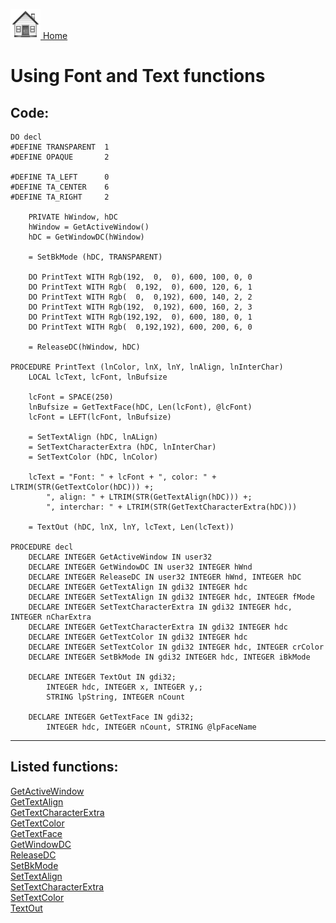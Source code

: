 [<img src="../images/home.png"> Home ](https://github.com/VFPX/Win32API)  

# Using Font and Text functions

## Code:
```foxpro  
DO decl
#DEFINE TRANSPARENT  1
#DEFINE OPAQUE       2

#DEFINE TA_LEFT      0
#DEFINE TA_CENTER    6
#DEFINE TA_RIGHT     2

	PRIVATE hWindow, hDC
	hWindow = GetActiveWindow()
	hDC = GetWindowDC(hWindow)
	
	= SetBkMode (hDC, TRANSPARENT)

	DO PrintText WITH Rgb(192,  0,  0), 600, 100, 0, 0
	DO PrintText WITH Rgb(  0,192,  0), 600, 120, 6, 1
	DO PrintText WITH Rgb(  0,  0,192), 600, 140, 2, 2
	DO PrintText WITH Rgb(192,  0,192), 600, 160, 2, 3
	DO PrintText WITH Rgb(192,192,  0), 600, 180, 0, 1
	DO PrintText WITH Rgb(  0,192,192), 600, 200, 6, 0

	= ReleaseDC(hWindow, hDC)

PROCEDURE PrintText (lnColor, lnX, lnY, lnAlign, lnInterChar)
	LOCAL lcText, lcFont, lnBufsize
	
	lcFont = SPACE(250)
	lnBufsize = GetTextFace(hDC, Len(lcFont), @lcFont)
	lcFont = LEFT(lcFont, lnBufsize)

	= SetTextAlign (hDC, lnALign)
	= SetTextCharacterExtra (hDC, lnInterChar)
	= SetTextColor (hDC, lnColor)

	lcText = "Font: " + lcFont + ", color: " + LTRIM(STR(GetTextColor(hDC))) +;
		", align: " + LTRIM(STR(GetTextAlign(hDC))) +;
		", interchar: " + LTRIM(STR(GetTextCharacterExtra(hDC)))

	= TextOut (hDC, lnX, lnY, lcText, Len(lcText))

PROCEDURE decl
	DECLARE INTEGER GetActiveWindow IN user32
	DECLARE INTEGER GetWindowDC IN user32 INTEGER hWnd
	DECLARE INTEGER ReleaseDC IN user32 INTEGER hWnd, INTEGER hDC
	DECLARE INTEGER GetTextAlign IN gdi32 INTEGER hdc
	DECLARE INTEGER SetTextAlign IN gdi32 INTEGER hdc, INTEGER fMode
	DECLARE INTEGER SetTextCharacterExtra IN gdi32 INTEGER hdc, INTEGER nCharExtra
	DECLARE INTEGER GetTextCharacterExtra IN gdi32 INTEGER hdc
	DECLARE INTEGER GetTextColor IN gdi32 INTEGER hdc
	DECLARE INTEGER SetTextColor IN gdi32 INTEGER hdc, INTEGER crColor
	DECLARE INTEGER SetBkMode IN gdi32 INTEGER hdc, INTEGER iBkMode

	DECLARE INTEGER TextOut IN gdi32;
		INTEGER hdc, INTEGER x, INTEGER y,;
		STRING lpString, INTEGER nCount

	DECLARE INTEGER GetTextFace IN gdi32;
		INTEGER hdc, INTEGER nCount, STRING @lpFaceName  
```  
***  


## Listed functions:
[GetActiveWindow](../libraries/user32/GetActiveWindow.md)  
[GetTextAlign](../libraries/gdi32/GetTextAlign.md)  
[GetTextCharacterExtra](../libraries/gdi32/GetTextCharacterExtra.md)  
[GetTextColor](../libraries/gdi32/GetTextColor.md)  
[GetTextFace](../libraries/gdi32/GetTextFace.md)  
[GetWindowDC](../libraries/user32/GetWindowDC.md)  
[ReleaseDC](../libraries/user32/ReleaseDC.md)  
[SetBkMode](../libraries/gdi32/SetBkMode.md)  
[SetTextAlign](../libraries/gdi32/SetTextAlign.md)  
[SetTextCharacterExtra](../libraries/gdi32/SetTextCharacterExtra.md)  
[SetTextColor](../libraries/gdi32/SetTextColor.md)  
[TextOut](../libraries/gdi32/TextOut.md)  
